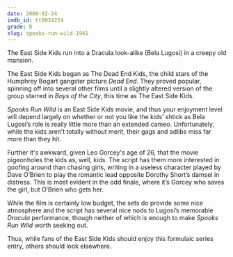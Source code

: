 ```yaml
---
date: 2008-02-24
imdb_id: tt0034224
grade: D
slug: spooks-run-wild-1941
---
```


The East Side Kids run into a Dracula look-alike (Bela Lugosi) in a creepy old mansion.

The East Side Kids began as The Dead End Kids, the child stars of the Humphrey Bogart gangster picture <span data-imdb-id="tt0028773">_Dead End_</span>. They proved popular, spinning off into several other films until a slightly altered version of the group starred in <span data-imdb-id="tt0032277">_Boys of the City_</span>, this time as The East Side Kids.

_Spooks Run Wild_ is an East Side Kids movie, and thus your enjoyment level will depend largely on whether or not you like the kids’ shtick as Bela Lugosi’s role is really little more than an extended cameo. Unfortunately, while the kids aren’t totally without merit, their gags and adlibs miss far more than they hit.

Further it's awkward, given Leo Gorcey's age of 26, that the movie pigeonholes the kids as, well, kids. The script has them more interested in goofing around than chasing girls, writing in a useless character played by Dave O’Brien to play the romantic lead opposite Dorothy Short’s damsel in distress. This is most evident in the odd finale, where it’s Gorcey who saves the girl, but O’Brien who gets her.

While the film is certainly low budget, the sets do provide some nice atmosphere and the script has several nice nods to Lugosi’s memorable <span data-imdb-id="tt0021814">_Dracula_</span> performance, though neither of which is enough to make _Spooks Run Wild_ worth seeking out.

Thus, while fans of the East Side Kids should enjoy this formulaic series entry, others should look elsewhere.

